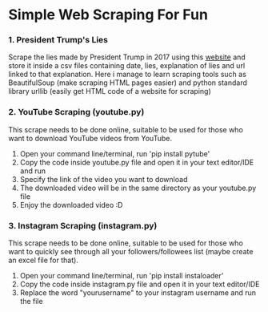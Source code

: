 # Simple Web Scraping For Fun

### 1. President Trump's Lies
Scrape the lies made by President Trump in 2017 using this [website](https://www.nytimes.com/interactive/2017/06/23/opinion/trumps-lies.html) and store it inside a csv files containing date, lies, explanation of lies and url linked to that explanation.
Here i manage to learn scraping tools such as BeautifulSoup (make scraping HTML pages easier) and python standard library urllib (easily get HTML code of a website for scraping)

### 2. YouTube Scraping (youtube.py)
This scrape needs to be done online, suitable to be used for those who want to download YouTube videos from YouTube.
1. Open your command line/terminal, run 'pip install pytube'
2. Copy the code inside youtube.py file and open it in your text editor/IDE and run
3. Specify the link of the video you want to download
4. The downloaded video will be in the same directory as your youtube.py file
5. Enjoy the downloaded video :D

### 3. Instagram Scraping (instagram.py)
This scrape needs to be done online, suitable to be used for those who want to quickly see through all your followers/followees list (maybe create an excel file for that).
1. Open your command line/terminal, run 'pip install instaloader'
2. Copy the code inside instagram.py file and open it in your text editor/IDE
3. Replace the word "yourusername" to your instagram username and run the file
